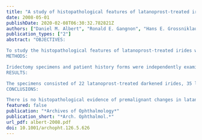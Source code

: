 ```yaml
---
title: "A study of histopathological features of latanoprost-treated irides with or without darkening compared with non-latanoprost-treated irides"
date: 2008-05-01
publishDate: 2020-02-08T06:30:32.782821Z
authors: ["Daniel M. Albert", "Ronald E. Gangnon", "Hans E. Grossniklaus", "W. Richard Green", "Soesiawati Darjatmoko", "Amol D. Kulkarni"]
publication_types: ["2"]
abstract: "OBJECTIVES:

To study the histopathological features of latanoprost-treated irides with or without darkening, compared with non-latanoprost-treated irides.
METHODS:

Iridectomy specimens and patient history forms were independently examined by 3 ophthalmic pathologists in a masked fashion. Specimens were evaluated for premalignant changes and for differences in level of pigmentation and degrees of cellularity, inflammation, and vascular abnormalities.
RESULTS:

The specimens consisted of 22 latanoprost-treated darkened irides, 35 latanoprost-treated irides without darkening, and 35 non-latanoprost-treated irides. There was a statistically significant decrease in the number of nuclear invaginations and prominent nucleoli in latanoprost-treated darkened irides compared with the other 2 groups (P = .004 and P = .005, respectively). The average thickness and pigmentation of the anterior border layer was greater in the latanoprost-treated darkened irides than in the other 2 groups (P = .03 and P = .02, respectively). The latanoprost-treated darkened irides had increased pigmentation of the stroma (P < .001), stromal fibroblasts (P < .001), melanocytes (P = .005), vascular endothelium (P = .02), and adventitia (P < .001) relative to the other 2 groups.
CONCLUSIONS:

There is no histopathological evidence of premalignant changes in latanoprost-treated darkened irides. The latanoprost-induced iris color changes are due to a thickening of the anterior border layer and an increased amount of melanin in the anterior border layer and within the stromal melanocytes."
featured: false
publication: "*Archives of Ophthalmology*"
publication_short: "*Arch. Ophthalmol.*"
url_pdf: albert-2008.pdf
doi: 10.1001/archopht.126.5.626
---
```


